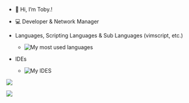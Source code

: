 - 👋 Hi, I’m Toby.!
- 💻 Developer & Network Manager
- Languages, Scripting Languages & Sub Languages (vimscript, etc.)
  
    - ![My most used languages](https://skillicons.dev/icons?i=py,javascript,html,markdown,cs,c,cpp,neovim,dotnet,vim,unreal,powershell,linux,nodejs&perline=7 "My skills at this moment")
- IDEs
  
   - ![My IDES](https://skillicons.dev/icons?i=visualstudio,vscode,eclipse,vim "IDE(s) that I utilize")



![](https://github-readme-stats.vercel.app/api?username=tobyhalldev&show_icons=true&include_all_commits=true&theme=tokyonight&border_radius=10)

![](https://github-readme-stats.vercel.app/api/top-langs/?username=tobyhalldev&layout=compact&theme=tokyonight&border_radius=10&langs_count=10)
